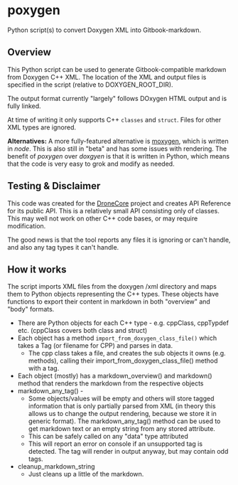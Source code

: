 # poxygen

Python script(s) to convert Doxygen XML into Gitbook-markdown.

## Overview

This Python script can be used to generate Gitbook-compatible markdown from Doxygen C++ XML. The location of the XML and output files is specified in the script (relative to DOXYGEN_ROOT_DIR).

The output format currently "largely" follows DOxygen HTML output and is fully linked. 

At time of writing it only supports C++ `classes` and `struct`. Files for other XML types are ignored.

**Alternatives:** A more fully-featured alternative is [moxygen](https://github.com/sourcey/moxygen), which is written in *node*. 
This is also still in "beta" and has some issues with rendering. 
The benefit of *poxygen* over *doxgyen* is that it is written in Python, which means that the code is very easy to grok and modify as needed.

## Testing & Disclaimer

This code was created for the [DroneCore](https://github.com/dronecore/DroneCore/) project and creates API Reference for its public API. This is a relatively small API consisting only of classes. This may well not work on other C++ code bases, or may require modification.

The good news is that the tool reports any files it is ignoring or can't handle, and also any tag types it can't handle. 

## How it works

The script imports XML files from the doxygen /xml directory and maps them to Python objects representing the C++ types. These objects have functions to export their content in markdown in both "overview" and "body" formats. 

- There are Python objects for each C++ type - e.g. cppClass, cppTypdef etc. (cppClass covers both class and struct)
- Each object has a method `import_from_doxygen_class_file()` which takes a Tag (or filename for CPP) and parses in data. 
  - The cpp class takes a file, and creates the sub objects it owns (e.g. methods), calling their import_from_doxygen_class_file() method with a tag.
- Each object (mostly) has a markdown_overview() and markdown() method that renders the markdown from the respective objects
- markdown_any_tag() - 
  - Some objects/values will be empty and others will store tagged information that is only partially parsed from XML (in theory this allows us 
  to change the output rendering, because we store it in generic format). The markdown_any_tag() method can be used to get 
  markdown text or an empty string from any stored attribute. 
  - This can be safely called on any "data" type attributed
  - This will report an error on console if an unsupported tag is detected. The tag will render in output anyway, but may contain odd tags.
- cleanup_markdown_string
  - Just cleans up a little of the markdown.

